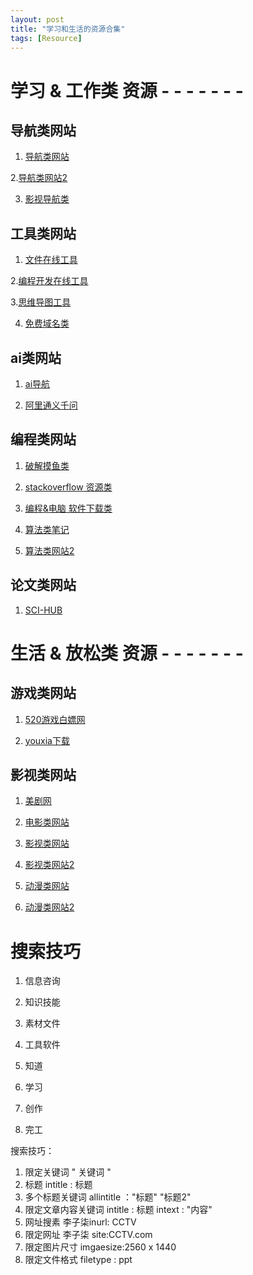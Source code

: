```yaml
---
layout: post
title: "学习和生活的资源合集"
tags: [Resource]
---
```


# 学习 & 工作类 资源 - - - - - - -

## 导航类网站

1. [导航类网站](https://www.hifast.cn/sites/2648.html)  

2.[导航类网站2](https://morething.top/sites/474.html)

3. [影视导航类](https://video.bqrdh.com/)

## 工具类网站

1. [文件在线工具](https://www.67tool.com/)

2.[编程开发在线工具](https://tool.lu/)

3.[思维导图工具](https://www.processon.com/diagrams)

4. [免费域名类](https://nic.ioflying.com/) 

## ai类网站

1. [ai导航](https://ai.tboxn.com/)

2. [ 阿里通义千问](https://qianwen.aliyun.com/) 

## 编程类网站

1. [破解摸鱼类](https://www.52pojie.cn/)                            

2. [stackoverflow 资源类](https://stackoverflow.com/)

3. [编程&电脑 软件下载类](https://www.coolexe.com/)

4. [算法类笔记](https://zq99299.github.io/dsalg-tutorial/dsalg-java-hsp/)

5. [算法类网站2](https://programmercarl.com/)

## 论文类网站

1. [SCI-HUB](https://sci-hub.live/)

# 生活 & 放松类  资源   - - - - - - -

## 游戏类网站

1. [520游戏白嫖网](https://www.gamer520.com/)

2. [youxia下载](https://0day.ali213.net/)

## 影视类网站

1. [美剧网](https://meiyida01.com/)

2. [电影类网站](https://www.pk117.com/)

3. [影视类网站](https://www.wxtv.net/)

4. [影视类网站2](https://haoxi.vip/)

5. [动漫类网站](http://www.zzzfun.one/) 

6. [动漫类网站2](https://www.agedm.org/)

# 搜索技巧

1. 信息咨询
2. 知识技能
3. 素材文件
4. 工具软件

1. 知道
2. 学习
3. 创作
4. 完工



搜索技巧：

1. 限定关键词                   " 关键词  "
2. 标题                               intitle :  标题
3. 多个标题关键词            allintitle ："标题"  "标题2"
4. 限定文章内容关键词     intitle :    标题  intext : "内容"
5. 网址搜素                        李子柒inurl: CCTV
6. 限定网址                        李子柒  site:CCTV.com 
7. 限定图片尺寸                imgaesize:2560 x 1440
8. 限定文件格式                filetype :  ppt

